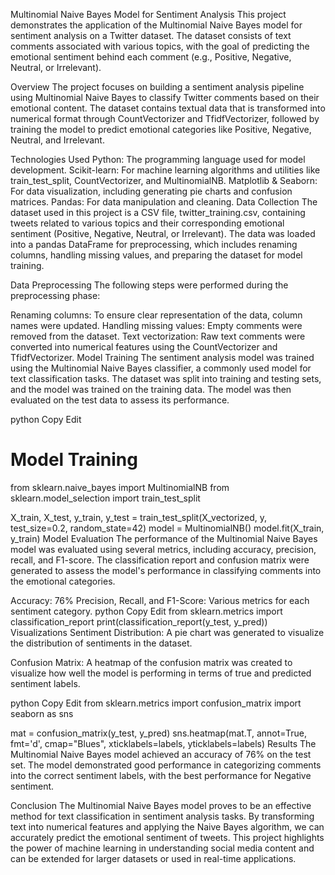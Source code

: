Multinomial Naive Bayes Model for Sentiment Analysis
This project demonstrates the application of the Multinomial Naive Bayes model for sentiment analysis on a Twitter dataset. The dataset consists of text comments associated with various topics, with the goal of predicting the emotional sentiment behind each comment (e.g., Positive, Negative, Neutral, or Irrelevant).

Overview
The project focuses on building a sentiment analysis pipeline using Multinomial Naive Bayes to classify Twitter comments based on their emotional content. The dataset contains textual data that is transformed into numerical format through CountVectorizer and TfidfVectorizer, followed by training the model to predict emotional categories like Positive, Negative, Neutral, and Irrelevant.

Technologies Used
Python: The programming language used for model development.
Scikit-learn: For machine learning algorithms and utilities like train_test_split, CountVectorizer, and MultinomialNB.
Matplotlib & Seaborn: For data visualization, including generating pie charts and confusion matrices.
Pandas: For data manipulation and cleaning.
Data Collection
The dataset used in this project is a CSV file, twitter_training.csv, containing tweets related to various topics and their corresponding emotional sentiment (Positive, Negative, Neutral, or Irrelevant). The data was loaded into a pandas DataFrame for preprocessing, which includes renaming columns, handling missing values, and preparing the dataset for model training.

Data Preprocessing
The following steps were performed during the preprocessing phase:

Renaming columns: To ensure clear representation of the data, column names were updated.
Handling missing values: Empty comments were removed from the dataset.
Text vectorization: Raw text comments were converted into numerical features using the CountVectorizer and TfidfVectorizer.
Model Training
The sentiment analysis model was trained using the Multinomial Naive Bayes classifier, a commonly used model for text classification tasks. The dataset was split into training and testing sets, and the model was trained on the training data. The model was then evaluated on the test data to assess its performance.

python
Copy
Edit
# Model Training
from sklearn.naive_bayes import MultinomialNB
from sklearn.model_selection import train_test_split

X_train, X_test, y_train, y_test = train_test_split(X_vectorized, y, test_size=0.2, random_state=42)
model = MultinomialNB()
model.fit(X_train, y_train)
Model Evaluation
The performance of the Multinomial Naive Bayes model was evaluated using several metrics, including accuracy, precision, recall, and F1-score. The classification report and confusion matrix were generated to assess the model's performance in classifying comments into the emotional categories.

Accuracy: 76%
Precision, Recall, and F1-Score: Various metrics for each sentiment category.
python
Copy
Edit
from sklearn.metrics import classification_report
print(classification_report(y_test, y_pred))
Visualizations
Sentiment Distribution: A pie chart was generated to visualize the distribution of sentiments in the dataset.

Confusion Matrix: A heatmap of the confusion matrix was created to visualize how well the model is performing in terms of true and predicted sentiment labels.

python
Copy
Edit
from sklearn.metrics import confusion_matrix
import seaborn as sns

mat = confusion_matrix(y_test, y_pred)
sns.heatmap(mat.T, annot=True, fmt='d', cmap="Blues", xticklabels=labels, yticklabels=labels)
Results
The Multinomial Naive Bayes model achieved an accuracy of 76% on the test set. The model demonstrated good performance in categorizing comments into the correct sentiment labels, with the best performance for Negative sentiment.

Conclusion
The Multinomial Naive Bayes model proves to be an effective method for text classification in sentiment analysis tasks. By transforming text into numerical features and applying the Naive Bayes algorithm, we can accurately predict the emotional sentiment of tweets. This project highlights the power of machine learning in understanding social media content and can be extended for larger datasets or used in real-time applications.

